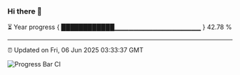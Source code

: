 ### Hi there 👋

⏳ Year progress { ████████████▁▁▁▁▁▁▁▁▁▁▁▁▁▁▁▁▁▁ } 42.78 %

---

⏰ Updated on Fri, 06 Jun 2025 03:33:37 GMT

![Progress Bar CI](https://github.com/IshwaranRudhara/GIT-ACTION/workflows/Progress%20Bar%20CI/badge.svg)
